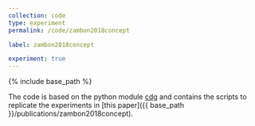 ```yaml
---
collection: code
type: experiment
permalink: /code/zambon2018concept

label: zambon2018concept

experiment: true
---
```


{% include base_path %}

The code is based on the python module [cdg](https://github.com/dzambon/cdg.git) and contains the scripts to replicate the experiments in [this paper]({{ base_path }}/publications/zambon2018concept).
